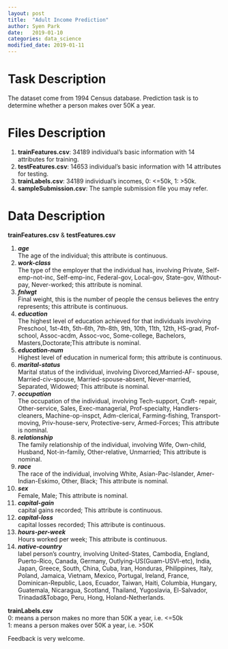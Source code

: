 ```yaml
---
layout: post
title:  "Adult Income Prediction"
author: Syen Park
date:   2019-01-10
categories: data_science
modified_date: 2019-01-11
---
```


# Task Description
The dataset come from 1994 Census database. Prediction task is to determine whether a person makes over 50K a year.

# Files Description
1. **trainFeatures.csv**: 34189 individual’s basic information with 14 attributes for training.
2. **testFeatures.csv**: 14653 individual’s basic information with 14 attributes for testing.
3. **trainLabels.csv**: 34189 individual’s incomes, 0: <=50k, 1: >50k.  
4. **sampleSubmission.csv**: The sample submission file you may refer.  

# Data Description
**trainFeatures.csv** & **testFeatures.csv**  
1. _**age**_  
The age of the individual; this attribute is continuous.  
2. _**work-class**_  
The type of the employer that the individual has, involving Private, Self-emp-not-inc, Self-emp-inc, Federal-gov, Local-gov, State-gov, Without-pay, Never-worked; this attribute is nominal.  
3. _**fnlwgt**_  
Final weight, this is the number of people the census believes the entry represents; this attribute is continuous.  
4. _**education**_  
The highest level of education achieved for that individuals involving Preschool, 1st-4th, 5th-6th, 7th-8th, 9th, 10th, 11th, 12th, HS-grad, Prof-school, Assoc-acdm, Assoc-voc, Some-college, Bachelors, Masters,Doctorate;This attribute is nominal.  
5. _**education-num**_  
Highest level of education in numerical form; this attribute is continuous.  
6. _**marital-status**_  
Marital status of the individual, involving Divorced,Married-AF- spouse, Married-civ-spouse, Married-spouse-absent, Never-married, Separated, Widowed; This attribute is nominal.  
7. _**occupation**_  
The occupation of the individual, involving Tech-support, Craft- repair, Other-service, Sales, Exec-managerial, Prof-specialty, Handlers- cleaners, Machine-op-inspct, Adm-clerical, Farming-fishing, Transport-moving, Priv-house-serv, Protective-serv, Armed-Forces; This attribute is nominal.  
8. _**relationship**_  
The family relationship of the individual, involving Wife, Own-child, Husband, Not-in-family, Other-relative, Unmarried; This attribute is nominal.   
9. _**race**_  
The race of the individual, involving White, Asian-Pac-Islander, Amer- Indian-Eskimo, Other, Black; This attribute is nominal.  
10. _**sex**_  
Female, Male; This attribute is nominal.  
11. _**capital-gain**_  
capital gains recorded; This attribute is continuous.  
12. _**capital-loss**_  
capital losses recorded; This attribute is continuous.  
13. _**hours-per-week**_   
Hours worked per week; This attribute is continuous.  
14. _**native-country**_  
label person’s country, involving United-States, Cambodia, England, Puerto-Rico, Canada, Germany, Outlying-US(Guam-USVI-etc), India, Japan, Greece, South, China, Cuba, Iran, Honduras, Philippines, Italy, Poland, Jamaica, Vietnam, Mexico, Portugal, Ireland, France, Dominican-Republic, Laos, Ecuador, Taiwan, Haiti, Columbia, Hungary, Guatemala, Nicaragua, Scotland, Thailand, Yugoslavia, El-Salvador, Trinadad&Tobago, Peru, Hong, Holand-Netherlands.

**trainLabels.csv**  
0: means a person makes no more than 50K a year, i.e. <=50k  
1: means a person makes over 50K a year, i.e. >50K

Feedback is very welcome.
